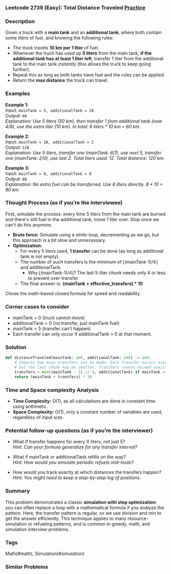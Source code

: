 ### Leetcode 2739 (Easy): Total Distance Traveled [Practice](https://leetcode.com/problems/total-distance-traveled)

### Description  
Given a truck with a **main tank** and an **additional tank**, where both contain some liters of fuel, and knowing the following rules:
- The truck travels **10 km per 1 liter** of fuel.
- Whenever the truck has used up **5 liters** from the main tank, **if the additional tank has at least 1 liter left**, transfer 1 liter from the additional tank to the main tank _instantly_ (this allows the truck to keep going further).
- Repeat this as long as both tanks have fuel and the rules can be applied.
- Return the **max distance** the truck can travel.

### Examples  

**Example 1:**  
Input: `mainTank = 5, additionalTank = 10`  
Output: `60`  
*Explanation: Use 5 liters (50 km), then transfer 1 from additional tank (now 4/9), use the extra liter (10 km). In total: 6 liters \* 10 km = 60 km.*

**Example 2:**  
Input: `mainTank = 10, additionalTank = 2`  
Output: `120`  
*Explanation: Use 5 liters, transfer one (mainTank: 6/1), use next 5, transfer one (mainTank: 2/0), use last 2. Total liters used: 12. Total distance: 120 km.*

**Example 3:**  
Input: `mainTank = 8, additionalTank = 0`  
Output: `80`  
*Explanation: No extra fuel can be transferred. Use 8 liters directly. 8 \* 10 = 80 km.*

### Thought Process (as if you’re the interviewee)  
First, simulate the process: every time 5 liters from the main tank are burned and there's still fuel in the additional tank, move 1 liter over. Stop once we can't do this anymore.
- **Brute force:** Simulate using a while-loop, decrementing as we go, but this approach is a bit slow and unnecessary.
- **Optimization:** 
  - For every 5 liters used, **1 transfer** can be done (as long as additional tank is not empty).
  - The number of such transfers is the minimum of ⌊(mainTank-1)/4⌋ and additionalTank.
    - Why ⌊(mainTank-1)/4⌋? The last 5-liter chunk needs only 4 or less to prevent over-transfer.
  - The final answer is: **(mainTank + effective_transfers) \* 10**

Chose the math-based closed formula for speed and readability.

### Corner cases to consider  
- mainTank = 0 (truck cannot move)
- additionalTank = 0 (no transfer, just mainTank fuel)
- mainTank < 5 (transfer can't happen)
- Each transfer can only occur if additionalTank > 0 at that moment.

### Solution

```python
def distanceTraveled(mainTank: int, additionalTank: int) -> int:
    # Compute how many transfers can be made: Each transfer occurs every 5 liters,
    # but the last chunk may be smaller. Transfers cannot exceed available fuel in additionalTank.
    transfers = min((mainTank - 1) // 4, additionalTank) if mainTank >= 5 else 0
    return (mainTank + transfers) * 10
```

### Time and Space complexity Analysis  

- **Time Complexity:** O(1), as all calculations are done in constant time using arithmetic.
- **Space Complexity:** O(1), only a constant number of variables are used, regardless of input size.

### Potential follow-up questions (as if you’re the interviewer)  

- What if transfer happens for every X liters, not just 5?  
  *Hint: Can your formula generalize for any transfer interval?*

- What if mainTank or additionalTank refills on the way?  
  *Hint: How would you simulate periodic refuels mid-route?*

- How would you track exactly at which distances the transfers happen?  
  *Hint: You might need to keep a step-by-step log of positions.*

### Summary
This problem demonstrates a classic **simulation with step optimization**: you can often replace a loop with a mathematical formula if you analyze the pattern. Here, the transfer pattern is regular, so we use division and min to get the answer efficiently. This technique applies to many resource-simulation or refueling patterns, and is common in greedy, math, and simulation interview problems.

### Tags
Math(#math), Simulation(#simulation)

### Similar Problems
